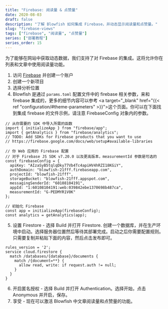 ```yaml
---
title: "Firebase: 阅读量 & 点赞量"
date: 2020-08-03
draft: false
description: "了解 Blowfish 如何集成 Firebase，并动态显示阅读量和点赞量。"
slug: "firebase-views"
tags: ["firebase", "阅读量", "点赞量"]
series: ["部署教程"]
series_order: 15
---
```


为了能够在网站中获取动态数据，我们支持了对 Firebase 的集成。这将允许你在列表和文章中使用阅读量功能。

1. 访问 <a target="_blank" href="https://firebase.com">Firebase</a> 并创建一个账户
2. 创建一个新项目
3. 选择分析位置 
4. Blowfish 是通过 `params.toml` 配置文件中的 firebase 相关参数，来和 firebase 集成的，更多的细节内容可以参考  <a target="_blank" href="{{< ref "configuration/#theme-parameters" >}}">这个页面</a>。你可以在下面找到集成 firebase 的文件示例，请注意 FirebaseConfig 对象内的参数。

```
// 从你需要的 SDK 中导入所需的函数
import { initializeApp } from "firebase/app";
import { getAnalytics } from "firebase/analytics";
// TODO: Add SDKs for Firebase products that you want to use
// https://firebase.google.com/docs/web/setup#available-libraries

// 你 Web 应用的 Firebase 配置
// 对于 Firebase JS SDK v7.20.0 以及更高版本，measurementId 参数是可选的
const firebaseConfig = {
  apiKey: "AIzaSyB5tqlqDky77Vb4Tc4apiHV4hRZI18KGiY",
  authDomain: "blowfish-21fff.firebaseapp.com",
  projectId: "blowfish-21fff",
  storageBucket: "blowfish-21fff.appspot.com",
  messagingSenderId: "60108104191",
  appId: "1:60108104191:web:039842ebe1370698b487ca",
  measurementId: "G-PEDMYR1V0K"
};

// 初始化 Firebase
const app = initializeApp(firebaseConfig);
const analytics = getAnalytics(app);
```

5. 设置 Firestore - 选择 Build 并打开 Firestore. 创建一个数据库，并在生产环境中启动。选择服务器位置然后等待其部署完成。启动之后你需要配置规则。只需要复制并粘贴下面的内容，然后点击发布即可。
```
rules_version = '2';
service cloud.firestore {
  match /databases/{database}/documents {
    match /{document=**} {
      allow read, write: if request.auth != null;
    }
  }
}
```
6. 开启匿名授权 - 选择 Build 并打开 Authentication。选择开始，点击 Anonymous 并开启，保存。
7. 享受 - 现在可以激活 Blowfish 中文章阅读量和点赞量的功能。
